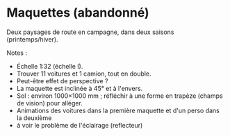 # Maquettes (abandonné)

Deux paysages de route en campagne, dans deux saisons (printemps/hiver).

Notes :
- Échelle 1:32 (échelle I).
- Trouver 11 voitures et 1 camion, tout en double.
- Peut-être effet de perspective ?
- La maquette est inclinée à 45° et à l'envers.
- Sol : environ 1000×1000 mm ; réfléchir à une forme en trapèze (champs de vision) pour alléger.
- Animations des voitures dans la première maquette et d'un perso dans la deuxième
- à voir le problème de l'éclairage (reflecteur)
